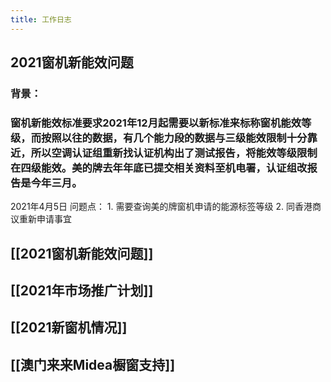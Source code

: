 ```yaml
---
title: 工作日志
---
```


## 2021窗机新能效问题
### 背景：
### 窗机新能效标准要求2021年12月起需要以新标准来标称窗机能效等级，而按照以往的数据，有几个能力段的数据与三级能效限制十分靠近，所以空调认证组重新找认证机构出了测试报告，将能效等级限制在四级能效。美的牌去年年底已提交相关资料至机电署，认证组改报告是今年三月。
2021年4月5日 问题点：
	1.	需要查询美的牌窗机申请的能源标签等级
	2.	同香港商议重新申请事宜
## [[2021窗机新能效问题]]
## [[2021年市场推广计划]]
## [[2021新窗机情况]]
## [[澳门来来Midea橱窗支持]]
##
